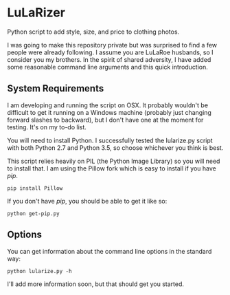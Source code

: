 # LuLaRizer

Python script to add style, size, and price to clothing photos.

I was going to make this repository private but was surprised to find a few people were already following. I assume you are LuLaRoe husbands, so I consider you my brothers. In the spirit of shared adversity, I have added some reasonable command line arguments and this quick introduction.

## System Requirements

I am developing and running the script on OSX. It probably wouldn't be difficult to get it running on a Windows machine (probably just changing forward slashes to backward), but I don't have one at the moment for testing. It's on my to-do list.

You will need to install Python. I successfully tested the lularize.py script with both Python 2.7 and Python 3.5, so choose whichever you think is best.

This script relies heavily on PIL (the Python Image Library) so you will need to install that. I am using the Pillow fork which is easy to install if you have *pip*.

`pip install Pillow`

If you don't have *pip*, you should be able to get it like so:

`python get-pip.py`

## Options

You can get information about the command line options in the standard way:

`python lularize.py -h`

I'll add more information soon, but that should get you started.
